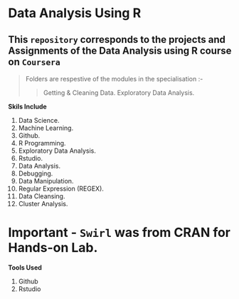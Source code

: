 # Data Analysis Using R

## This `repository` corresponds to the projects and Assignments of the Data Analysis using R course on `Coursera`  

>Folders are respestive of the modules in the specialisation :- 
>> Getting & Cleaning Data.
>> Exploratory Data Analysis.

**Skils Include**
1. Data Science.
2. Machine Learning.
3. Github.
4. R Programming.
5. Exploratory Data Analysis.
6. Rstudio.
7. Data Analysis.
8. Debugging.
9. Data Manipulation.
10. Regular Expression (REGEX).
11. Data Cleansing.
12. Cluster Analysis.

# Important - `Swirl` was from CRAN for Hands-on Lab. 

**Tools Used**
1. Github
2. Rstudio 